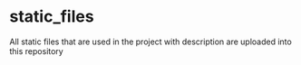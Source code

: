 # static_files
All static files that are used in the project with description are uploaded into this repository
